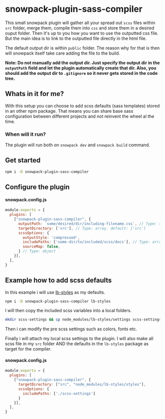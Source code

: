 # snowpack-plugin-sass-compiler
This small snowpack plugin will gather all your spread out `scss` files within `src` folder, merge them, compile them into `css` and store them in a desired ouput folder. Then it's up to you how you want to use the outputted css file. But the main idea is to link to the outputted file directly in the html file.

The default output dir is within `public` folder. The reason why for that is then will snowpack itself take care adding the file to the build.

**Note: Do not manually add the output dir. Just specify the output dir in the `outputPath` field and let the plugin automatically create that dir. Also, you should add the output dir to `.gitignore` so it never gets stored in the code tree.**

## Whats in it for me?
With this setup you can choose to add scss defaults (sass templates) stored in an other npm package. That means you can share base sass configuration between different projects and not reinvent the wheel al the time.

### When will it run?
The plugin will run both on `snowpack dev` and `snowpack build` command.

## Get started
```bash
npm i -D snowpack-plugin-sass-compiler
```

## Configure the plugin

#### snowpack.config.js
```js
module.exports = {
  plugins: [
    ["snowpack-plugin-sass-compiler", {
      outputPath: `some/desired/dir/including-filename.css`, // Type: string, default: public/css-site/styles.css
      targetDirectory: ['src'], // Type: array. default: ['src']
      scssOptions: {
        outputStyle: 'compressed',
        includePaths: ['some-dir/to/included/scss/docs'], // Type: array. files where to locate included scss documents
        sourceMap: false,
      } // Type: object
    }],
  ],
}
```


## Example how to add scss defaults
In this example i will use [lb-styles](https://www.npmjs.com/package/lb-styles) as my defaults.

```bash
npm i -D snowpack-plugin-sass-compiler lb-styles
```

I will then copy the included scss variables into a local folders.
 ```bash
mkdir scss-settings && cp node_modules/lb-styles/settings scss-settings
```
Then i can modify the pre scss settings such as colors, fonts etc.

Finally i will attach my local scss settings to the plugin. I will also make all scss file in my `src` folder AND the defaults in the `lb-styles` package as target for the compiler.

#### snowpack.config.js
```js
module.exports = {
  plugins: [
    ["snowpack-plugin-sass-compiler", {
      targetDirectory: ["src", "node_modules/lb-styles/styles"],
      scssOptions: {
        includePaths: ['./scss-settings']
      }
    }],
  ],
}
```
